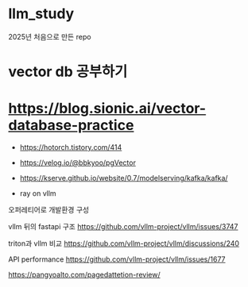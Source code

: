 # llm_study
2025년 처음으로 만든 repo


# vector db 공부하기
# https://blog.sionic.ai/vector-database-practice

- https://hotorch.tistory.com/414
- https://velog.io/@bbkyoo/pgVector


- https://kserve.github.io/website/0.7/modelserving/kafka/kafka/

- ray on vllm


오퍼레티어로 개발환경 구성


vllm 뒤의 fastapi 구조
https://github.com/vllm-project/vllm/issues/3747

triton과 vllm 비교
https://github.com/vllm-project/vllm/discussions/240

API performance 
https://github.com/vllm-project/vllm/issues/1677

https://pangyoalto.com/pagedattetion-review/

